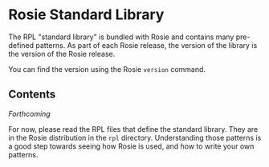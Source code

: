 <!--  -*- Mode: GFM; -*-                                                       -->
<!--                                                                           -->
<!--  © Copyright IBM Corporation 2016, 2017, 2018                             -->
<!--  LICENSE: MIT License (https://opensource.org/licenses/mit-license.html)  -->
<!--  AUTHOR: Jamie A. Jennings                                                -->

# Rosie Standard Library

The RPL "standard library" is bundled with Rosie and contains many pre-defined
patterns.  As part of each Rosie release, the version of the library is the
version of the Rosie release.

You can find the version using the Rosie `version` command.


## Contents

_Forthcoming_


For now, please read the RPL files that define the standard library.  They are
in the Rosie distribution in the `rpl` directory.  Understanding those patterns
is a good step towards seeing how Rosie is used, and how to write your own
patterns.


<!-- The only patterns that are truly built-in are: -->

<!-- `.` (dot) -->
<!-- `$` (dollar sign) -->
<!-- `^` (caret) -->
<!-- `~` (boundary) -->

<!-- Often, you'll want to build your patterns by starting with some of the ones in Rosie's standard library (found in the `rpl` directory where Rosie is installed). -->




